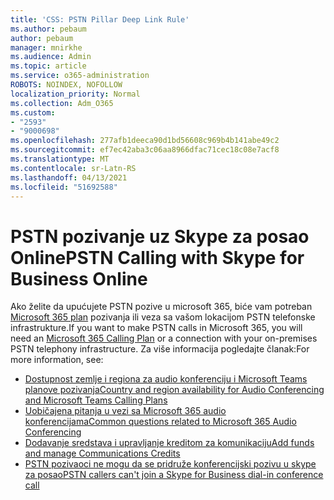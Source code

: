 ```yaml
---
title: 'CSS: PSTN Pillar Deep Link Rule'
ms.author: pebaum
author: pebaum
manager: mnirkhe
ms.audience: Admin
ms.topic: article
ms.service: o365-administration
ROBOTS: NOINDEX, NOFOLLOW
localization_priority: Normal
ms.collection: Adm_O365
ms.custom:
- "2593"
- "9000698"
ms.openlocfilehash: 277afb1deeca90d1bd56608c969b4b141abe49c2
ms.sourcegitcommit: ef7ec42aba3c06aa8966dfac71cec18c08e7acf8
ms.translationtype: MT
ms.contentlocale: sr-Latn-RS
ms.lasthandoff: 04/13/2021
ms.locfileid: "51692588"
---
```

# <a name="pstn-calling-with-skype-for-business-online"></a><span data-ttu-id="0a72e-102">PSTN pozivanje uz Skype za posao Online</span><span class="sxs-lookup"><span data-stu-id="0a72e-102">PSTN Calling with Skype for Business Online</span></span>

<span data-ttu-id="0a72e-103">Ako želite da upućujete PSTN pozive u microsoft 365, biće vam potreban [Microsoft 365 plan](https://docs.microsoft.com/microsoftteams/what-is-phone-system-in-office-365#more-about-calling-plans) pozivanja ili veza sa vašom lokacijom PSTN telefonske infrastrukture.</span><span class="sxs-lookup"><span data-stu-id="0a72e-103">If you want to make PSTN calls in Microsoft 365, you will need an [Microsoft 365 Calling Plan](https://docs.microsoft.com/microsoftteams/what-is-phone-system-in-office-365#more-about-calling-plans) or a connection with your on-premises PSTN telephony infrastructure.</span></span> <span data-ttu-id="0a72e-104">Za više informacija pogledajte članak:</span><span class="sxs-lookup"><span data-stu-id="0a72e-104">For more information, see:</span></span>

- [<span data-ttu-id="0a72e-105">Dostupnost zemlje i regiona za audio konferenciju i Microsoft Teams planove pozivanja</span><span class="sxs-lookup"><span data-stu-id="0a72e-105">Country and region availability for Audio Conferencing and Microsoft Teams Calling Plans</span></span>](https://docs.microsoft.com/microsoftteams/country-and-region-availability-for-audio-conferencing-and-calling-plans/country-and-region-availability-for-audio-conferencing-and-calling-plans)
- [<span data-ttu-id="0a72e-106">Uobičajena pitanja u vezi sa Microsoft 365 audio konferencijama</span><span class="sxs-lookup"><span data-stu-id="0a72e-106">Common questions related to Microsoft 365 Audio Conferencing</span></span>](https://docs.microsoft.com/microsoftteams/audio-conferencing-common-questions)
- [<span data-ttu-id="0a72e-107">Dodavanje sredstava i upravljanje kreditom za komunikaciju</span><span class="sxs-lookup"><span data-stu-id="0a72e-107">Add funds and manage Communications Credits</span></span>](https://docs.microsoft.com/microsoftteams/add-funds-and-manage-communications-credits)
- [<span data-ttu-id="0a72e-108">PSTN pozivaoci ne mogu da se pridruže konferencijski pozivu u skype za posao</span><span class="sxs-lookup"><span data-stu-id="0a72e-108">PSTN callers can't join a Skype for Business dial-in conference call</span></span>](https://docs.microsoft.com/SkypeForBusiness/troubleshoot/online-conferencing/pstn-callers-cant-join-dial-in-call)
